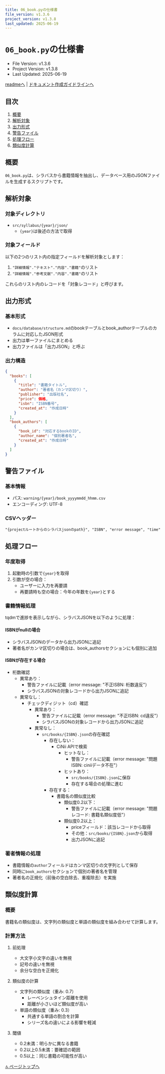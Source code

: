```yaml
---
title: 06_book.pyの仕様書
file_version: v1.3.6
project_version: v1.3.8
last_updated: 2025-06-19
---
```


# `06_book.py`の仕様書　

- File Version: v1.3.6
- Project Version: v1.3.8
- Last Updated: 2025-06-19

[readmeへ](../README.md) | [ドキュメント作成ガイドラインへ](./doc.md)

## 目次
1. [概要](#概要)
2. [解析対象](#解析対象)
3. [出力形式](#出力形式)
4. [警告ファイル](#警告ファイル)
5. [処理フロー](#処理フロー)
6. [類似度計算](#類似度計算)

## 概要
`06_book.py`は、シラバスから書籍情報を抽出し、データベース用のJSONファイルを生成するスクリプトです。

## 解析対象
### 対象ディレクトリ
- `src/syllabus/{year}/json/`
  - `{year}`は後述の方法で取得

### 対象フィールド
以下の2つのリスト内の指定フィールドを解析対象とします：
1. `"詳細情報"."テキスト"."内容"."書籍"`のリスト
2. `"詳細情報"."参考文献"."内容"."書籍"`のリスト

これらのリスト内のレコードを「対象レコード」と呼びます。

## 出力形式
### 基本形式
- `docs/database/structure.md`のbookテーブルとbook_authorテーブルのカラムに対応したJSON形式
- 出力は単一ファイルにまとめる
- 出力ファイルは「出力JSON」と呼ぶ

### 出力構造
```json
{
  "books": [
    {
      "title": "書籍タイトル",
      "author": "著者名（カンマ区切り）",
      "publisher": "出版社名",
      "price": 価格,
      "isbn": "ISBN番号",
      "created_at": "作成日時"
    }
  ],
  "book_authors": [
    {
      "book_id": "対応するbookのID",
      "author_name": "個別著者名",
      "created_at": "作成日時"
    }
  ]
}
```

## 警告ファイル
### 基本情報
- パス: `warning/{year}/book_yyyymmdd_hhmm.csv`
- エンコーディング: UTF-8

### CSVヘッダー
```
"{projectルートからのシラバスjsonのpath}", "ISBN", "error message", "time"
```

## 処理フロー
### 年度取得
1. 起動時の引数で`{year}`を取得
2. 引数が空の場合：
   - ユーザーに入力を再要請
   - 再要請時も空の場合：今年の年数を`{year}`とする

### 書籍情報処理
tqdmで進捗を表示しながら、シラバスJSONを以下のように処理：

#### ISBNがnullの場合
- シラバスJSONのデータから出力JSONに追記
- 著者名がカンマ区切りの場合は、book_authorsセクションにも個別に追加

#### ISBNが存在する場合
- 桁数確認
  - 異常あり：
    - 警告ファイルに記載（error message: "不正ISBN: 桁数違反"）
    - シラバスJSONの対象レコードから出力JSONに追記
  - 異常なし：
    - チェックディジット（cd）確認
      - 異常あり：
        - 警告ファイルに記載（error message: "不正ISBN: cd違反"）
        - シラバスJSONの対象レコードから出力JSONに追記
      - 異常なし：
        - `src/books/{ISBN}.json`の存在確認
          - 存在しない：
            - CiNii APIで検索
              - ヒットなし：
                - 警告ファイルに記載（error message: "問題ISBN: ciniiデータ不在"）
              - ヒットあり：
                - `src/books/{ISBN}.json`に保存
                - 存在する場合の処理に進む
          - 存在する：
            - 書籍名の類似度比較
              - 類似度0.2以下：
                - 警告ファイルに記載（error message: "問題レコード: 書籍名類似度低"）
              - 類似度0.2以上：
                - priceフィールド：該当レコードから取得
                - その他：`src/books/{ISBN}.json`から取得
                - 出力JSONに追記

### 著者情報の処理
- 書籍情報の`author`フィールドはカンマ区切りの文字列として保存
- 同時に`book_authors`セクションで個別の著者名を管理
- 著者名の正規化（前後の空白除去、重複除去）を実施

## 類似度計算
### 概要
書籍名の類似度は、文字列の類似度と単語の類似度を組み合わせて計算します。

### 計算方法
1. 前処理
   - 大文字小文字の違いを無視
   - 記号の違いを無視
   - 余分な空白を正規化

2. 類似度の計算
   - 文字列の類似度（重み: 0.7）
     - レーベンシュタイン距離を使用
     - 距離が小さいほど類似度が高い
   - 単語の類似度（重み: 0.3）
     - 共通する単語の割合を計算
     - シリーズ名の違いによる影響を軽減

3. 閾値
   - 0.2未満：明らかに異なる書籍
   - 0.2以上0.5未満：要確認の範囲
   - 0.5以上：同じ書籍の可能性が高い

[🔝 ページトップへ](#06_bookpyの仕様書)